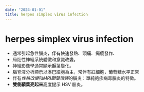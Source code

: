 ```yaml
---
date: "2024-01-01"
title: herpes simplex virus infection
---
```


# herpes simplex virus infection

* 通常引起急性腦炎，伴有快速發熱、頭痛、癲癇發作、
* 局灶性神經系統體徵和意識改變。
* 神經影像學通常顯示顳葉變化。
* 腦脊液分析顯示以淋巴細胞為主，常伴有紅細胞，葡萄糖水平正常
* 伴有*性格改變*和*MRI顳葉增強*的腦炎：單純皰疹病毒腦炎的特徵。
* **雙側顳葉亮起來**高度提示 HSV 腦炎。
